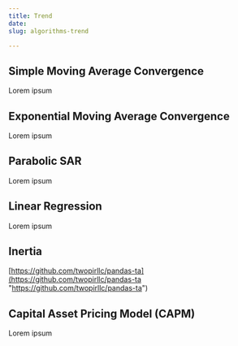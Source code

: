 ```yaml
---
title: Trend
date: 
slug: algorithms-trend

---
```

## Simple Moving Average Convergence

Lorem ipsum

## Exponential Moving Average Convergence

Lorem ipsum

## Parabolic SAR

Lorem ipsum

## Linear Regression

Lorem ipsum

## Inertia

[https://github.com/twopirllc/pandas-ta](https://github.com/twopirllc/pandas-ta "https://github.com/twopirllc/pandas-ta")

## Capital Asset Pricing Model (CAPM)

Lorem ipsum